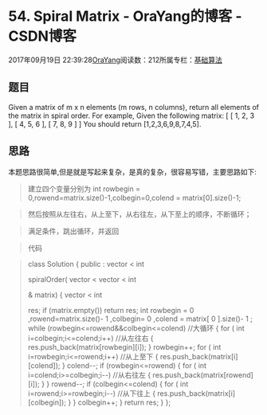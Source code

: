 
# 54. Spiral Matrix - OraYang的博客 - CSDN博客

2017年09月19日 22:39:28[OraYang](https://me.csdn.net/u010665216)阅读数：212所属专栏：[基础算法](https://blog.csdn.net/column/details/16604.html)



## 题目
Given a matrix of m x n elements (m rows, n columns), return all elements of the matrix in spiral order.
For example,
Given the following matrix:
[
[ 1, 2, 3 ],
[ 4, 5, 6 ],
[ 7, 8, 9 ]
]
You should return [1,2,3,6,9,8,7,4,5].
## 思路
本题思路很简单,但是就是写起来复杂，是真的复杂，很容易写错，主要思路如下:
> 建立四个变量分别为
> int rowbegin = 0,rowend=matrix.size()-1,colbegin=0,colend = matrix[0].size()-1;

> 然后按照从左往右，从上至下，从右往左，从下至上的顺序，不断循环；

> 满足条件，跳出循环，并返回

> 代码

> class
> Solution {
> public
> :
> vector
> <
> int
> >
> spiralOrder(
> vector
> <
> vector
> <
> int
> >
> >
> & matrix) {
> vector
> <
> int
> >
> res;
> if
> (matrix.empty())
> return
> res;
> int
> rowbegin =
> 0
> ,rowend=matrix.size()-
> 1
> ,colbegin=
> 0
> ,colend = matrix[
> 0
> ].size()-
> 1
> ;
> while
> (rowbegin<=rowend&&colbegin<=colend)
> //大循环
> {
> for
> (
> int
> i=colbegin;i<=colend;i++)
> //从左往右
> {
                res.push_back(matrix[rowbegin][i]);
            }
            rowbegin++;
> for
> (
> int
> i=rowbegin;i<=rowend;i++)
> //从上至下
> {
                res.push_back(matrix[i][colend]);
            }
            colend--;
> if
> (rowbegin<=rowend)
            {
> for
> (
> int
> i=colend;i>=colbegin;i--)
> //从右往左
> {
                    res.push_back(matrix[rowend][i]);
                }
            }
            rowend--;
> if
> (colbegin<=colend)
            {
> for
> (
> int
> i=rowend;i>=rowbegin;i--)
> //从下往上
> {
                    res.push_back(matrix[i][colbegin]);
                }
            }
            colbegin++;
        }
> return
> res;
    }
};

